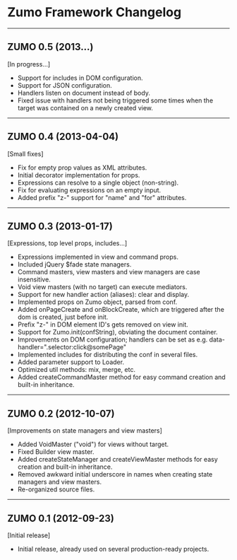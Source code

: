 Zumo Framework Changelog
========================

---

ZUMO 0.5 (2013...)
------------------

[In progress...]

*  Support for includes in DOM configuration.
*  Support for JSON configuration.
*  Handlers listen on document instead of body.
*  Fixed issue with handlers not being triggered some times when the target was contained on a newly created view.

---

ZUMO 0.4 (2013-04-04)
------------------

[Small fixes]

*  Fix for empty prop values as XML attributes.
*  Initial decorator implementation for props.
*  Expressions can resolve to a single object (non-string).
*  Fix for evaluating expressions on an empty input.
*  Added prefix "z-" support for "name" and "for" attributes.

---

ZUMO 0.3 (2013-01-17)
---------------------

[Expressions, top level props, includes...]

*  Expressions implemented in view and command props.
*  Included jQuery $fade state managers.
*  Command masters, view masters and view managers are case insensitive.
*  Void view masters (with no target) can execute mediators.
*  Support for new handler action (aliases): clear and display.
*  Implemented props on Zumo object, parsed from conf.
*  Added onPageCreate and onBlockCreate, which are triggered after the dom is created, just before init.
*  Prefix "z-" in DOM element ID's gets removed on view init.
*  Support for Zumo.init(confString), obviating the document container.
*  Improvements on DOM configuration; handlers can be set as e.g. data-handler=".selector:click@somePage"
*  Implemented includes for distributing the conf in several files.
*  Added parameter support to Loader.
*  Optimized util methods: mix, merge, etc.
*  Added createCommandMaster method for easy command creation and built-in inheritance.

---

ZUMO 0.2 (2012-10-07)
---------------------

[Improvements on state managers and view masters]

*  Added VoidMaster ("void") for views without target.
*  Fixed Builder view master.
*  Added createStateManager and createViewMaster methods for easy creation and built-in inheritance.
*  Removed awkward initial underscore in names when creating state managers and view masters.
*  Re-organized source files.

---

ZUMO 0.1 (2012-09-23)
---------------------

[Initial release]

*  Initial release, already used on several production-ready projects.